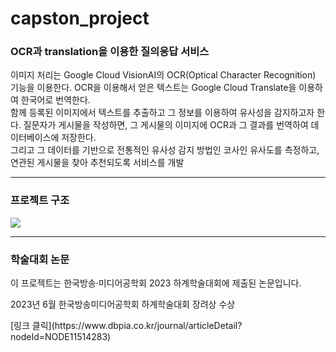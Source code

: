 # capston_project
<h3>OCR과 translation을 이용한 질의응답 서비스</h3>
<p>
  이미지 처리는 Google Cloud VisionAI의 OCR(Optical Character Recognition) 기능을 이용한다. OCR을 이용해서 얻은 텍스트는 Google Cloud Translate을 이용하여 한국어로 번역한다.<br>
  함께 등록된 이미지에서 텍스트를 추출하고 그 정보를 이용하여 유사성을 감지하고자 한다. 질문자가 게시물을 작성하면, 그 게시물의 이미지에 OCR과 그 결과를 번역하여 데이터베이스에 저장한다.<br>
  그리고 그 데이터를 기반으로 전통적인 유사성 감지 방법인 코사인 유사도를 측정하고, 연관된 게시물을 찾아 추천되도록 서비스를 개발
</p>
<hr>
<h3>프로젝트 구조</h3>
<img src="https://github.com/koo995/capston_project/assets/107671886/4c03092f-fa0c-477e-976d-434be60f6290">
<hr>
<h3>학술대회 논문</h3>
<p>이 프로젝트는 한국방송·미디어공학회 2023 하계학술대회에 제출된 논문입니다.</p>
<p> 2023년 6월 한국방송미디어공학회 하계학술대회 장려상 수상 </p>
[링크 클릭](https://www.dbpia.co.kr/journal/articleDetail?nodeId=NODE11514283)
